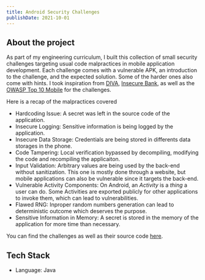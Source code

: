 ```yaml
---
title: Android Security Challenges
publishDate: 2021-10-01
---
```


## About the project

As part of my engineering curriculum, I built this collection of small security challenges targeting usual code malpractices in mobile application development. Each challenge comes with a vulnerable APK, an introduction to the challenge, and the expected solution. Some of the harder ones also come with hints. I took inspiration from [DIVA](https://github.com/payatu/diva-android), [Insecure Bank](https://github.com/dineshshetty/Android-InsecureBankv2), as well as the [OWASP Top 10 Mobile](https://owasp.org/www-project-mobile-top-10/) for the challenges.

Here is a recap of the malpractices covered
- Hardcoding Issue: A secret was left in the source code of the application.
- Insecure Logging: Sensitive information is being logged by the application.
- Insecure Data Storage: Credentials are being stored in differents data storages in the phone.
- Code Tampering: Local verification bypassed by decompiling, modifying the code and recompiling the applicaiton.
- Input Validation: Arbitrary values are being used by the back-end without sanitization. This one is mostly done through a website, but mobile applications can also be vulnerable since it targets the back-end.
- Vulnerable Activity Components: On Android, an *Activity* is a *thing* a user can do. Some Activities are exported publicly for other applications to invoke them, which can lead to vulnerabilities.
- Flawed RNG: Inproper random numbers generation can lead to deterministic outcome which deserves the purpose.
- Sensitive Information in Memory: A secret is stored in the memory of the application for more time than necessary.

You can find the challenges as well as their source code [here](https://github.com/V4ldum/ctf-android).

## Tech Stack

- Language: Java